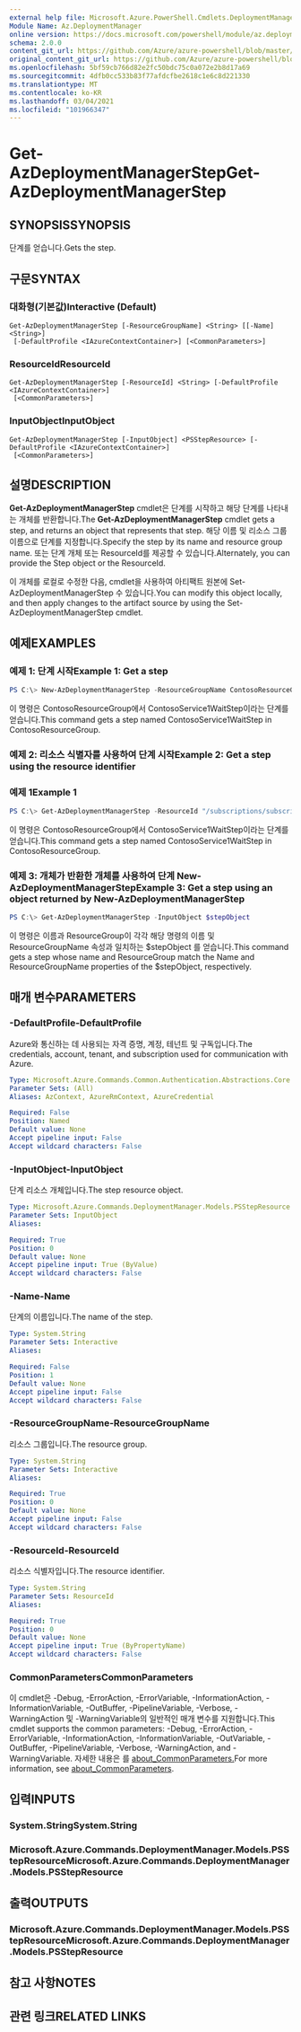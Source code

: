 ```yaml
---
external help file: Microsoft.Azure.PowerShell.Cmdlets.DeploymentManager.dll-Help.xml
Module Name: Az.DeploymentManager
online version: https://docs.microsoft.com/powershell/module/az.deploymentmanager/get-azdeploymentmanagerstep
schema: 2.0.0
content_git_url: https://github.com/Azure/azure-powershell/blob/master/src/DeploymentManager/DeploymentManager/help/Get-AzDeploymentManagerStep.md
original_content_git_url: https://github.com/Azure/azure-powershell/blob/master/src/DeploymentManager/DeploymentManager/help/Get-AzDeploymentManagerStep.md
ms.openlocfilehash: 5bf59cb766d82e2fc50bdc75c0a072e2b8d17a69
ms.sourcegitcommit: 4dfb0cc533b83f77afdcfbe2618c1e6c8d221330
ms.translationtype: MT
ms.contentlocale: ko-KR
ms.lasthandoff: 03/04/2021
ms.locfileid: "101966347"
---
```

# <span data-ttu-id="bb77e-101">Get-AzDeploymentManagerStep</span><span class="sxs-lookup"><span data-stu-id="bb77e-101">Get-AzDeploymentManagerStep</span></span>

## <span data-ttu-id="bb77e-102">SYNOPSIS</span><span class="sxs-lookup"><span data-stu-id="bb77e-102">SYNOPSIS</span></span>
<span data-ttu-id="bb77e-103">단계를 얻습니다.</span><span class="sxs-lookup"><span data-stu-id="bb77e-103">Gets the step.</span></span>

## <span data-ttu-id="bb77e-104">구문</span><span class="sxs-lookup"><span data-stu-id="bb77e-104">SYNTAX</span></span>

### <span data-ttu-id="bb77e-105">대화형(기본값)</span><span class="sxs-lookup"><span data-stu-id="bb77e-105">Interactive (Default)</span></span>
```
Get-AzDeploymentManagerStep [-ResourceGroupName] <String> [[-Name] <String>]
 [-DefaultProfile <IAzureContextContainer>] [<CommonParameters>]
```

### <span data-ttu-id="bb77e-106">ResourceId</span><span class="sxs-lookup"><span data-stu-id="bb77e-106">ResourceId</span></span>
```
Get-AzDeploymentManagerStep [-ResourceId] <String> [-DefaultProfile <IAzureContextContainer>]
 [<CommonParameters>]
```

### <span data-ttu-id="bb77e-107">InputObject</span><span class="sxs-lookup"><span data-stu-id="bb77e-107">InputObject</span></span>
```
Get-AzDeploymentManagerStep [-InputObject] <PSStepResource> [-DefaultProfile <IAzureContextContainer>]
 [<CommonParameters>]
```

## <span data-ttu-id="bb77e-108">설명</span><span class="sxs-lookup"><span data-stu-id="bb77e-108">DESCRIPTION</span></span>
<span data-ttu-id="bb77e-109">**Get-AzDeploymentManagerStep** cmdlet은 단계를 시작하고 해당 단계를 나타내는 개체를 반환합니다.</span><span class="sxs-lookup"><span data-stu-id="bb77e-109">The **Get-AzDeploymentManagerStep** cmdlet gets a step, and returns an object that represents that step.</span></span>
<span data-ttu-id="bb77e-110">해당 이름 및 리소스 그룹 이름으로 단계를 지정합니다.</span><span class="sxs-lookup"><span data-stu-id="bb77e-110">Specify the step by its name and resource group name.</span></span> <span data-ttu-id="bb77e-111">또는 단계 개체 또는 ResourceId를 제공할 수 있습니다.</span><span class="sxs-lookup"><span data-stu-id="bb77e-111">Alternately, you can provide the Step object or the ResourceId.</span></span>

<span data-ttu-id="bb77e-112">이 개체를 로컬로 수정한 다음, cmdlet을 사용하여 아티팩트 원본에 Set-AzDeploymentManagerStep 수 있습니다.</span><span class="sxs-lookup"><span data-stu-id="bb77e-112">You can modify this object locally, and then apply changes to the artifact source by using the Set-AzDeploymentManagerStep cmdlet.</span></span>

## <span data-ttu-id="bb77e-113">예제</span><span class="sxs-lookup"><span data-stu-id="bb77e-113">EXAMPLES</span></span>

### <span data-ttu-id="bb77e-114">예제 1: 단계 시작</span><span class="sxs-lookup"><span data-stu-id="bb77e-114">Example 1: Get a step</span></span>
```powershell
PS C:\> New-AzDeploymentManagerStep -ResourceGroupName ContosoResourceGroup -Name ContosoService1WaitStep
```

<span data-ttu-id="bb77e-115">이 명령은 ContosoResourceGroup에서 ContosoService1WaitStep이라는 단계를 얻습니다.</span><span class="sxs-lookup"><span data-stu-id="bb77e-115">This command gets a step named ContosoService1WaitStep in ContosoResourceGroup.</span></span>

### <span data-ttu-id="bb77e-116">예제 2: 리소스 식별자를 사용하여 단계 시작</span><span class="sxs-lookup"><span data-stu-id="bb77e-116">Example 2: Get a step using the resource identifier</span></span>
### <span data-ttu-id="bb77e-117">예제 1</span><span class="sxs-lookup"><span data-stu-id="bb77e-117">Example 1</span></span>
```powershell
PS C:\> Get-AzDeploymentManagerStep -ResourceId "/subscriptions/subscriptionId/resourcegroups/ContosoResourceGroup/providers/Microsoft.DeploymentManager/steps/ContosoService1WaitStep"
```

<span data-ttu-id="bb77e-118">이 명령은 ContosoResourceGroup에서 ContosoService1WaitStep이라는 단계를 얻습니다.</span><span class="sxs-lookup"><span data-stu-id="bb77e-118">This command gets a step named ContosoService1WaitStep in ContosoResourceGroup.</span></span>

### <span data-ttu-id="bb77e-119">예제 3: 개체가 반환한 개체를 사용하여 단계 New-AzDeploymentManagerStep</span><span class="sxs-lookup"><span data-stu-id="bb77e-119">Example 3: Get a step using an object returned by New-AzDeploymentManagerStep</span></span>
```powershell
PS C:\> Get-AzDeploymentManagerStep -InputObject $stepObject
```

 <span data-ttu-id="bb77e-120">이 명령은 이름과 ResourceGroup이 각각 해당 명령의 이름 및 ResourceGroupName 속성과 일치하는 $stepObject 를 얻습니다.</span><span class="sxs-lookup"><span data-stu-id="bb77e-120">This command gets a step whose name and ResourceGroup match the Name and ResourceGroupName properties of the $stepObject, respectively.</span></span>

## <span data-ttu-id="bb77e-121">매개 변수</span><span class="sxs-lookup"><span data-stu-id="bb77e-121">PARAMETERS</span></span>

### <span data-ttu-id="bb77e-122">-DefaultProfile</span><span class="sxs-lookup"><span data-stu-id="bb77e-122">-DefaultProfile</span></span>
<span data-ttu-id="bb77e-123">Azure와 통신하는 데 사용되는 자격 증명, 계정, 테넌트 및 구독입니다.</span><span class="sxs-lookup"><span data-stu-id="bb77e-123">The credentials, account, tenant, and subscription used for communication with Azure.</span></span>

```yaml
Type: Microsoft.Azure.Commands.Common.Authentication.Abstractions.Core.IAzureContextContainer
Parameter Sets: (All)
Aliases: AzContext, AzureRmContext, AzureCredential

Required: False
Position: Named
Default value: None
Accept pipeline input: False
Accept wildcard characters: False
```

### <span data-ttu-id="bb77e-124">-InputObject</span><span class="sxs-lookup"><span data-stu-id="bb77e-124">-InputObject</span></span>
<span data-ttu-id="bb77e-125">단계 리소스 개체입니다.</span><span class="sxs-lookup"><span data-stu-id="bb77e-125">The step resource object.</span></span>

```yaml
Type: Microsoft.Azure.Commands.DeploymentManager.Models.PSStepResource
Parameter Sets: InputObject
Aliases:

Required: True
Position: 0
Default value: None
Accept pipeline input: True (ByValue)
Accept wildcard characters: False
```

### <span data-ttu-id="bb77e-126">-Name</span><span class="sxs-lookup"><span data-stu-id="bb77e-126">-Name</span></span>
<span data-ttu-id="bb77e-127">단계의 이름입니다.</span><span class="sxs-lookup"><span data-stu-id="bb77e-127">The name of the step.</span></span>

```yaml
Type: System.String
Parameter Sets: Interactive
Aliases:

Required: False
Position: 1
Default value: None
Accept pipeline input: False
Accept wildcard characters: False
```

### <span data-ttu-id="bb77e-128">-ResourceGroupName</span><span class="sxs-lookup"><span data-stu-id="bb77e-128">-ResourceGroupName</span></span>
<span data-ttu-id="bb77e-129">리소스 그룹입니다.</span><span class="sxs-lookup"><span data-stu-id="bb77e-129">The resource group.</span></span>

```yaml
Type: System.String
Parameter Sets: Interactive
Aliases:

Required: True
Position: 0
Default value: None
Accept pipeline input: False
Accept wildcard characters: False
```

### <span data-ttu-id="bb77e-130">-ResourceId</span><span class="sxs-lookup"><span data-stu-id="bb77e-130">-ResourceId</span></span>
<span data-ttu-id="bb77e-131">리소스 식별자입니다.</span><span class="sxs-lookup"><span data-stu-id="bb77e-131">The resource identifier.</span></span>

```yaml
Type: System.String
Parameter Sets: ResourceId
Aliases:

Required: True
Position: 0
Default value: None
Accept pipeline input: True (ByPropertyName)
Accept wildcard characters: False
```

### <span data-ttu-id="bb77e-132">CommonParameters</span><span class="sxs-lookup"><span data-stu-id="bb77e-132">CommonParameters</span></span>
<span data-ttu-id="bb77e-133">이 cmdlet은 -Debug, -ErrorAction, -ErrorVariable, -InformationAction, -InformationVariable, -OutBuffer, -PipelineVariable, -Verbose, -WarningAction 및 -WarningVariable의 일반적인 매개 변수를 지원합니다.</span><span class="sxs-lookup"><span data-stu-id="bb77e-133">This cmdlet supports the common parameters: -Debug, -ErrorAction, -ErrorVariable, -InformationAction, -InformationVariable, -OutVariable, -OutBuffer, -PipelineVariable, -Verbose, -WarningAction, and -WarningVariable.</span></span> <span data-ttu-id="bb77e-134">자세한 내용은 를 [about_CommonParameters.](http://go.microsoft.com/fwlink/?LinkID=113216)</span><span class="sxs-lookup"><span data-stu-id="bb77e-134">For more information, see [about_CommonParameters](http://go.microsoft.com/fwlink/?LinkID=113216).</span></span>

## <span data-ttu-id="bb77e-135">입력</span><span class="sxs-lookup"><span data-stu-id="bb77e-135">INPUTS</span></span>

### <span data-ttu-id="bb77e-136">System.String</span><span class="sxs-lookup"><span data-stu-id="bb77e-136">System.String</span></span>

### <span data-ttu-id="bb77e-137">Microsoft.Azure.Commands.DeploymentManager.Models.PSStepResource</span><span class="sxs-lookup"><span data-stu-id="bb77e-137">Microsoft.Azure.Commands.DeploymentManager.Models.PSStepResource</span></span>

## <span data-ttu-id="bb77e-138">출력</span><span class="sxs-lookup"><span data-stu-id="bb77e-138">OUTPUTS</span></span>

### <span data-ttu-id="bb77e-139">Microsoft.Azure.Commands.DeploymentManager.Models.PSStepResource</span><span class="sxs-lookup"><span data-stu-id="bb77e-139">Microsoft.Azure.Commands.DeploymentManager.Models.PSStepResource</span></span>

## <span data-ttu-id="bb77e-140">참고 사항</span><span class="sxs-lookup"><span data-stu-id="bb77e-140">NOTES</span></span>

## <span data-ttu-id="bb77e-141">관련 링크</span><span class="sxs-lookup"><span data-stu-id="bb77e-141">RELATED LINKS</span></span>

